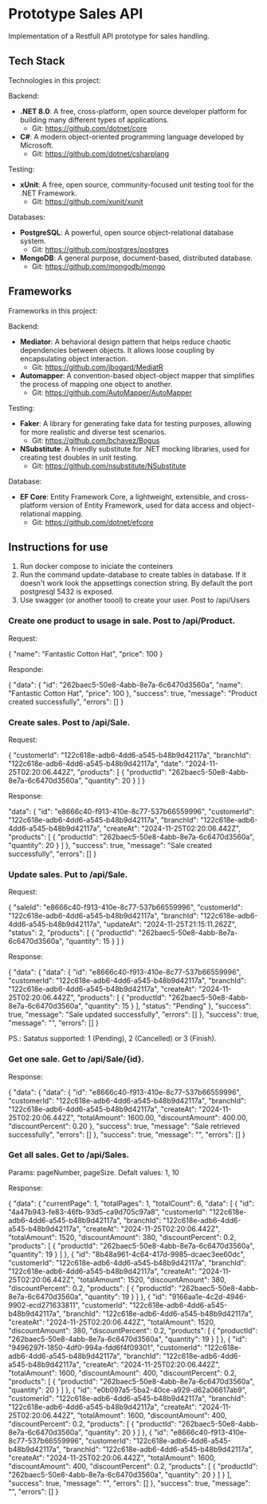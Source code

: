 # Prototype Sales API

Implementation of a Restfull API prototype for sales handling.

## Tech Stack

Technologies in this project:

Backend:
- **.NET 8.0**: A free, cross-platform, open source developer platform for building many different types of applications.
  - Git: https://github.com/dotnet/core
- **C#**: A modern object-oriented programming language developed by Microsoft.
  - Git: https://github.com/dotnet/csharplang

Testing:
- **xUnit**: A free, open source, community-focused unit testing tool for the .NET Framework.
  - Git: https://github.com/xunit/xunit

Databases:
- **PostgreSQL**: A powerful, open source object-relational database system.
  - Git: https://github.com/postgres/postgres
- **MongoDB**: A general purpose, document-based, distributed database.
  - Git: https://github.com/mongodb/mongo
 
## Frameworks

Frameworks in this project:

Backend:
- **Mediator**: A behavioral design pattern that helps reduce chaotic dependencies between objects. It allows loose coupling by encapsulating object interaction.
  - Git: https://github.com/jbogard/MediatR
- **Automapper**: A convention-based object-object mapper that simplifies the process of mapping one object to another.
  - Git: https://github.com/AutoMapper/AutoMapper

Testing:
- **Faker**: A library for generating fake data for testing purposes, allowing for more realistic and diverse test scenarios.
  - Git: https://github.com/bchavez/Bogus
- **NSubstitute**: A friendly substitute for .NET mocking libraries, used for creating test doubles in unit testing.
  - Git: https://github.com/nsubstitute/NSubstitute

Database:
- **EF Core**: Entity Framework Core, a lightweight, extensible, and cross-platform version of Entity Framework, used for data access and object-relational mapping.
  - Git: https://github.com/dotnet/efcore

## Instructions for use

1) Run docker compose to iniciate the conteiners
2) Run the command update-database to create tables in database. If it doesn't work look the appsettings conection string. By default the port postgresql 5432 is exposed.
3) Use swagger (or another toool) to create your user. Post to /api/Users

 ### Create one product to usage in sale. Post to /api/Product. 
   
Request:

{
  "name": "Fantastic Cotton Hat",
  "price": 100
}

Responde:

{
    "data": {
        "id": "262baec5-50e8-4abb-8e7a-6c6470d3560a",
        "name": "Fantastic Cotton Hat",
        "price": 100
    },
    "success": true,
    "message": "Product created successfully",
    "errors": []
}

 ### Create sales. Post to /api/Sale. 
   
Request:

{
  "customerId": "122c618e-adb6-4dd6-a545-b48b9d42117a",
  "branchId": "122c618e-adb6-4dd6-a545-b48b9d42117a",
  "date": "2024-11-25T02:20:06.442Z",
  "products": [
    {
      "productId": "262baec5-50e8-4abb-8e7a-6c6470d3560a",
      "quantity": 20
    }
  ]
}

Response:

"data": {
        "id": "e8666c40-f913-410e-8c77-537b66559996",
        "customerId": "122c618e-adb6-4dd6-a545-b48b9d42117a",
        "branchId": "122c618e-adb6-4dd6-a545-b48b9d42117a",
        "createAt": "2024-11-25T02:20:06.442Z",
        "products": [
            {
                "productId": "262baec5-50e8-4abb-8e7a-6c6470d3560a",
                "quantity": 20
            }
        ]
    },
    "success": true,
    "message": "Sale created successfully",
    "errors": []
}

 ### Update sales. Put to /api/Sale. 
   
Request:

{
  "saleId": "e8666c40-f913-410e-8c77-537b66559996",
  "customerId": "122c618e-adb6-4dd6-a545-b48b9d42117a",
  "branchId": "122c618e-adb6-4dd6-a545-b48b9d42117a",
  "updateAt": "2024-11-25T21:15:11.262Z",
"status": 2,
  "products": [
    {
      "productId": "262baec5-50e8-4abb-8e7a-6c6470d3560a",
      "quantity": 15
    }
  ]
}

Response:

{
  "data": {
      "data": {
          "id": "e8666c40-f913-410e-8c77-537b66559996",
          "customerId": "122c618e-adb6-4dd6-a545-b48b9d42117a",
          "branchId": "122c618e-adb6-4dd6-a545-b48b9d42117a",
          "createAt": "2024-11-25T02:20:06.442Z",
          "products": [
               {
                  "productId": "262baec5-50e8-4abb-8e7a-6c6470d3560a",
                  "quantity": 15
                }
          ],
          "status": "Pending"
      },
      "success": true,
      "message": "Sale updated successfully",
      "errors": []
    },
    "success": true,
    "message": "",
    "errors": []
}
 
PS.: Satatus supported: 1 (Pending), 2 (Cancelled) or 3 (Finish). 

 ### Get one sale. Get to /api/Sale/{id}. 
   
Response:

{
    "data": {
        "data": {
            "id": "e8666c40-f913-410e-8c77-537b66559996",
            "customerId": "122c618e-adb6-4dd6-a545-b48b9d42117a",
            "branchId": "122c618e-adb6-4dd6-a545-b48b9d42117a",
            "createAt": "2024-11-25T02:20:06.442Z",
            "totalAmount": 1600.00,
            "discountAmount": 400.00,
            "discountPercent": 0.20
        },
        "success": true,
        "message": "Sale retrieved successfully",
        "errors": []
    },
    "success": true,
    "message": "",
    "errors": []
}

### Get all sales. Get to /api/Sales. 

Params: pageNumber, pageSize. Defalt values: 1, 10

Response:

{
  "data": {
    "currentPage": 1,
    "totalPages": 1,
    "totalCount": 6,
    "data": [
      {
        "id": "4a47b943-fe83-46fb-93d5-ca9d705c97a8",
        "customerId": "122c618e-adb6-4dd6-a545-b48b9d42117a",
        "branchId": "122c618e-adb6-4dd6-a545-b48b9d42117a",
        "createAt": "2024-11-25T02:20:06.442Z",
        "totalAmount": 1520,
        "discountAmount": 380,
        "discountPercent": 0.2,
        "products": [
          {
            "productId": "262baec5-50e8-4abb-8e7a-6c6470d3560a",
            "quantity": 19
          }
        ]
      },
      {
        "id": "8b48a961-4c64-417d-9985-dcaec3ee60dc",
        "customerId": "122c618e-adb6-4dd6-a545-b48b9d42117a",
        "branchId": "122c618e-adb6-4dd6-a545-b48b9d42117a",
        "createAt": "2024-11-25T02:20:06.442Z",
        "totalAmount": 1520,
        "discountAmount": 380,
        "discountPercent": 0.2,
        "products": [
          {
            "productId": "262baec5-50e8-4abb-8e7a-6c6470d3560a",
            "quantity": 19
          }
        ]
      },
      {
        "id": "9166aa1e-4c2d-4946-9902-ecd271633811",
        "customerId": "122c618e-adb6-4dd6-a545-b48b9d42117a",
        "branchId": "122c618e-adb6-4dd6-a545-b48b9d42117a",
        "createAt": "2024-11-25T02:20:06.442Z",
        "totalAmount": 1520,
        "discountAmount": 380,
        "discountPercent": 0.2,
        "products": [
          {
            "productId": "262baec5-50e8-4abb-8e7a-6c6470d3560a",
            "quantity": 19
          }
        ]
      },
      {
        "id": "9496297f-1850-4df0-994a-fdd6f4f09301",
        "customerId": "122c618e-adb6-4dd6-a545-b48b9d42117a",
        "branchId": "122c618e-adb6-4dd6-a545-b48b9d42117a",
        "createAt": "2024-11-25T02:20:06.442Z",
        "totalAmount": 1600,
        "discountAmount": 400,
        "discountPercent": 0.2,
        "products": [
          {
            "productId": "262baec5-50e8-4abb-8e7a-6c6470d3560a",
            "quantity": 20
          }
        ]
      },
      {
        "id": "e0b097a5-5ba2-40ce-a929-d62a06617ab9",
        "customerId": "122c618e-adb6-4dd6-a545-b48b9d42117a",
        "branchId": "122c618e-adb6-4dd6-a545-b48b9d42117a",
        "createAt": "2024-11-25T02:20:06.442Z",
        "totalAmount": 1600,
        "discountAmount": 400,
        "discountPercent": 0.2,
        "products": [
          {
            "productId": "262baec5-50e8-4abb-8e7a-6c6470d3560a",
            "quantity": 20
          }
        ]
      },
      {
        "id": "e8666c40-f913-410e-8c77-537b66559996",
        "customerId": "122c618e-adb6-4dd6-a545-b48b9d42117a",
        "branchId": "122c618e-adb6-4dd6-a545-b48b9d42117a",
        "createAt": "2024-11-25T02:20:06.442Z",
        "totalAmount": 1600,
        "discountAmount": 400,
        "discountPercent": 0.2,
        "products": [
          {
            "productId": "262baec5-50e8-4abb-8e7a-6c6470d3560a",
            "quantity": 20
          }
        ]
      }
    ],
    "success": true,
    "message": "",
    "errors": []
  },
  "success": true,
  "message": "",
  "errors": []
}
